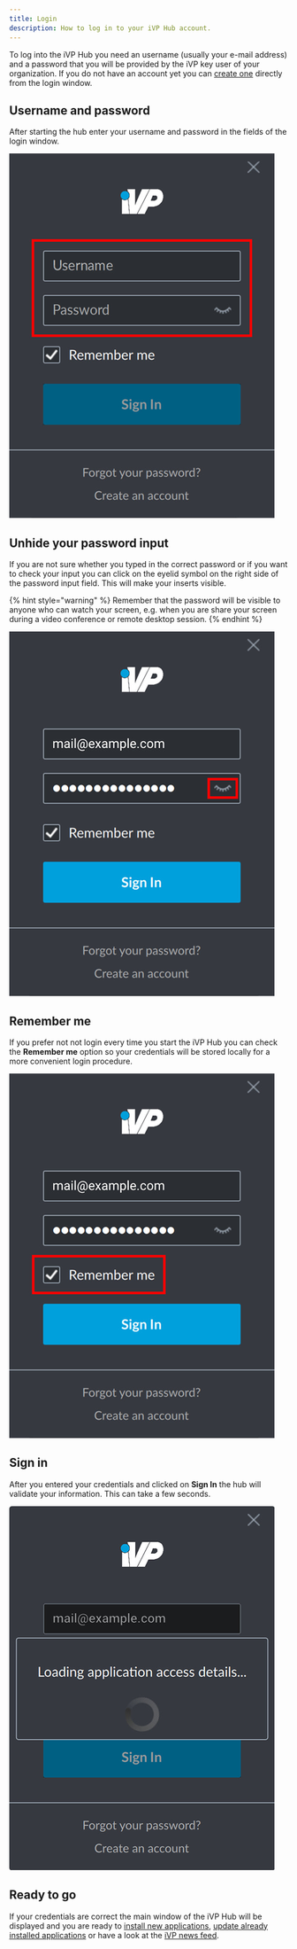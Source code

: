 ```yaml
---
title: Login
description: How to log in to your iVP Hub account.
---
```


To log into the iVP Hub you need an username (usually your e-mail address) and a password that you will be provided by the iVP key user of your organization. If you do not have an account yet you can [create one](./account-creation.md) directly from the login window.

## Username and password

After starting the hub enter your username and password in the fields of the login window.

![Username and password](../../../.gitbook/assets/hub_login.png)

## Unhide your password input

If you are not sure whether you typed in the correct password or if you want to check your input you can click on the eyelid symbol on the right side of the password input field. This will make your inserts visible.

{% hint style="warning" %}
Remember that the password will be visible to anyone who can watch your screen, e.g. when you are share your screen during a video conference or remote desktop session.
{% endhint %}

![Unhide your password input](../../../.gitbook/assets/hub_login_unhide_password.png)

## Remember me

If you prefer not not login every time you start the iVP Hub you can check the __Remember me__ option so your credentials will be stored locally for a more convenient login procedure.

![Remember me](../../../.gitbook/assets/hub_login_remember_me.png)

## Sign in

After you entered your credentials and clicked on __Sign In__ the hub will validate your information. This can take a few seconds.

![Sign in](../../../.gitbook/assets/hub_login_sign_in.png)

## Ready to go

If your credentials are correct the main window of the iVP Hub will be displayed and you are ready to [install new applications](../application-management/install-applications.md), [update already installed applications](../application-management/installation-updates.md) or have a look at the [iVP news feed](../ivp-news.md).